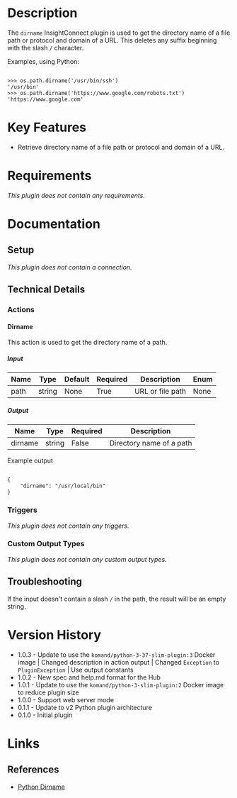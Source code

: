 # Description

The `dirname` InsightConnect plugin is used to get the directory name of a file path or protocol and domain of a URL. This deletes any suffix beginning with the slash `/` character.

Examples, using Python:

```

>>> os.path.dirname('/usr/bin/ssh')
'/usr/bin'
>>> os.path.dirname('https://www.google.com/robots.txt')
'https://www.google.com'

```

# Key Features

* Retrieve directory name of a file path or protocol and domain of a URL.

# Requirements

_This plugin does not contain any requirements._

# Documentation

## Setup

_This plugin does not contain a connection._

## Technical Details

### Actions

#### Dirname

This action is used to get the directory name of a path.

##### Input

|Name|Type|Default|Required|Description|Enum|
|----|----|-------|--------|-----------|----|
|path|string|None|True|URL or file path|None|

##### Output

|Name|Type|Required|Description|
|----|----|--------|-----------|
|dirname|string|False|Directory name of a path|

Example output

```

{
    "dirname": "/usr/local/bin"
}

```

### Triggers

_This plugin does not contain any triggers._

### Custom Output Types

_This plugin does not contain any custom output types._

## Troubleshooting

If the input doesn't contain a slash `/` in the path, the result will be an empty string.

# Version History

* 1.0.3 - Update to use the `komand/python-3-37-slim-plugin:3` Docker image | Changed description in action output | Changed `Exception` to `PluginException` | Use output constants
* 1.0.2 - New spec and help.md format for the Hub
* 1.0.1 - Update to use the `komand/python-3-slim-plugin:2` Docker image to reduce plugin size
* 1.0.0 - Support web server mode
* 0.1.1 - Update to v2 Python plugin architecture
* 0.1.0 - Initial plugin

# Links

## References

* [Python Dirname](https://docs.python.org/2/library/os.path.html#os.path.dirname)

